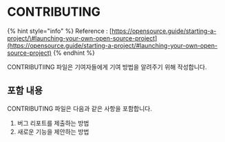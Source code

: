 # CONTRIBUTING

{% hint style="info" %}
Reference : [https://opensource.guide/starting-a-project/\#launching-your-own-open-source-project](https://opensource.guide/starting-a-project/#launching-your-own-open-source-project)
{% endhint %}

CONTRIBUTIING 파일은 기여자들에게 기여 방법을 알려주기 위해 작성합니다. 

## 포함 내용

CONTRIBUTING 파일은 다음과 같은 사항을 포함합니다. 

1. 버그 리포트를 제출하는 방법 
2. 새로운 기능을 제안하는 방법

